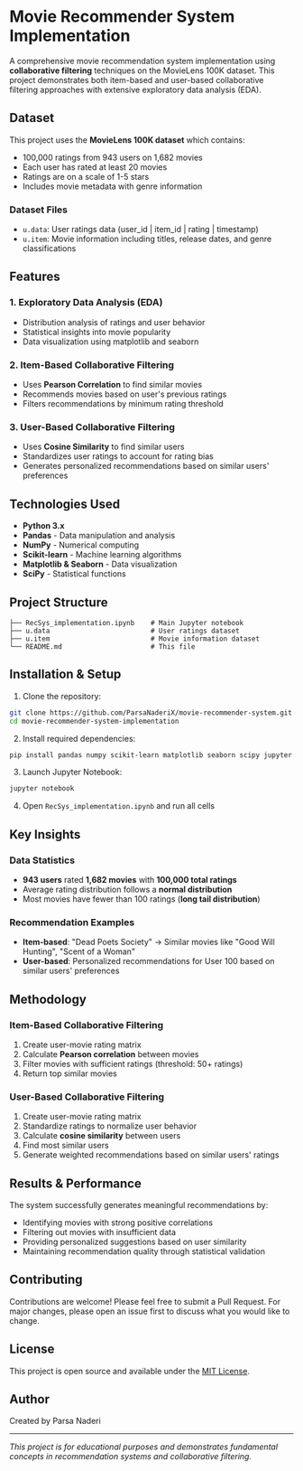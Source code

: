 # Movie Recommender System Implementation

A comprehensive movie recommendation system implementation using **collaborative filtering** techniques on the MovieLens 100K dataset. This project demonstrates both item-based and user-based collaborative filtering approaches with extensive exploratory data analysis (EDA).

## Dataset

This project uses the **MovieLens 100K dataset** which contains:
- 100,000 ratings from 943 users on 1,682 movies
- Each user has rated at least 20 movies
- Ratings are on a scale of 1-5 stars
- Includes movie metadata with genre information

### Dataset Files
- `u.data`: User ratings data (user_id | item_id | rating | timestamp)
- `u.item`: Movie information including titles, release dates, and genre classifications

## Features

### 1. Exploratory Data Analysis (EDA)
- Distribution analysis of ratings and user behavior
- Statistical insights into movie popularity
- Data visualization using matplotlib and seaborn

### 2. Item-Based Collaborative Filtering
- Uses **Pearson Correlation** to find similar movies
- Recommends movies based on user's previous ratings
- Filters recommendations by minimum rating threshold

### 3. User-Based Collaborative Filtering
- Uses **Cosine Similarity** to find similar users
- Standardizes user ratings to account for rating bias
- Generates personalized recommendations based on similar users' preferences

## Technologies Used

- **Python 3.x**
- **Pandas** - Data manipulation and analysis
- **NumPy** - Numerical computing
- **Scikit-learn** - Machine learning algorithms
- **Matplotlib & Seaborn** - Data visualization
- **SciPy** - Statistical functions

## Project Structure

```
├── RecSys_implementation.ipynb    # Main Jupyter notebook
├── u.data                         # User ratings dataset
├── u.item                         # Movie information dataset
└── README.md                      # This file
```

## Installation & Setup

1. Clone the repository:
```bash
git clone https://github.com/ParsaNaderiX/movie-recommender-system.git
cd movie-recommender-system-implementation
```

2. Install required dependencies:
```bash
pip install pandas numpy scikit-learn matplotlib seaborn scipy jupyter
```

3. Launch Jupyter Notebook:
```bash
jupyter notebook
```

4. Open `RecSys_implementation.ipynb` and run all cells

## Key Insights

### Data Statistics
- **943 users** rated **1,682 movies** with **100,000 total ratings**
- Average rating distribution follows a **normal distribution**
- Most movies have fewer than 100 ratings (**long tail distribution**)

### Recommendation Examples
- **Item-based**: "Dead Poets Society" → Similar movies like "Good Will Hunting", "Scent of a Woman"
- **User-based**: Personalized recommendations for User 100 based on similar users' preferences

## Methodology

### Item-Based Collaborative Filtering
1. Create user-movie rating matrix
2. Calculate **Pearson correlation** between movies
3. Filter movies with sufficient ratings (threshold: 50+ ratings)
4. Return top similar movies

### User-Based Collaborative Filtering
1. Create user-movie rating matrix
2. Standardize ratings to normalize user behavior
3. Calculate **cosine similarity** between users
4. Find most similar users
5. Generate weighted recommendations based on similar users' ratings

## Results & Performance

The system successfully generates meaningful recommendations by:
- Identifying movies with strong positive correlations
- Filtering out movies with insufficient data
- Providing personalized suggestions based on user similarity
- Maintaining recommendation quality through statistical validation

## Contributing

Contributions are welcome! Please feel free to submit a Pull Request. For major changes, please open an issue first to discuss what you would like to change.

## License

This project is open source and available under the [MIT License](LICENSE).

## Author

Created by Parsa Naderi

---

*This project is for educational purposes and demonstrates fundamental concepts in recommendation systems and collaborative filtering.*
